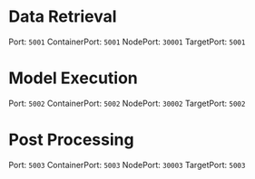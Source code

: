 # Data Retrieval
Port: `5001`
ContainerPort: `5001`
NodePort: `30001`
TargetPort: `5001`

# Model Execution
Port: `5002`
ContainerPort: `5002`
NodePort: `30002`
TargetPort: `5002`

# Post Processing
Port: `5003`
ContainerPort: `5003`
NodePort: `30003`
TargetPort: `5003`
